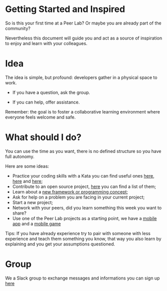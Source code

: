# Getting Started and Inspired

So is this your first time at a Peer Lab? Or maybe you are already part of the community?

Nevertheless this document will guide you and act as a source of inspiration to enjoy and learn with your colleagues.

# Idea

The idea is simple, but profound: developers gather in a physical space to work.

- If you have a question, ask the group. 

- If you can help, offer assistance. 

Remember: the goal is to foster a collaborative learning environment where everyone feels welcome and safe.

# What should I do?

You can use the time as you want, there is no defined structure so you have full autonomy.

Here are some ideas:

- Practice your coding skills with a Kata you can find useful ones [here](http://agilekatas.co.uk), [here](http://codekata.com) and [here](http://codingdojo.org/kata/);
- Contribute to an open source project, [here](https://github.com/dkhamsing/open-source-ios-apps) you can find a list of them;
- Learn about a [new framework or programming concept](https://github.com/swiftpeerlab/resources);
- Ask for help on a problem you are facing in your current project;
- Start a new project;
- Network with your peers, did you learn something this week you want to share?
- Use one of the Peer Lab projects as a starting point, we have a [mobile app](https://github.com/swiftpeerlab/Poppin) and a [mobile game](https://github.com/swiftpeerlab/Bomba)

Tips: If you have already experience try to pair with someone with less experience and teach them something you know, that way you also learn by explaining and you get your assumptions questioned.

# Group

We a Slack group to exchange messages and informations you can sign up [here](https://join.slack.com/t/swiftpeerlab/shared_invite/enQtMzU5MzE5ODY0OTk5LTA5NmJjZmZkMjg0NjhjNzVjNzA3MGU0MTFjNTUyZjdjMTg4ZjdjODcwZGEwNzA1ODU1ODIzNTNjNmY5MmRiMWE)
